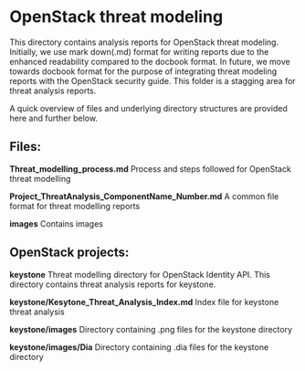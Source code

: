 OpenStack threat modeling
==========================

This directory contains analysis reports for OpenStack threat modeling.
Initially, we use mark down(.md) format for writing reports due to the enhanced
readability compared to the docbook format. In future, we move towards docbook
format for the purpose of integrating threat modeling reports with the
OpenStack security guide. This folder is a stagging area for threat analysis
reports.

A quick overview of files and underlying directory structures are provided here
and further below.


Files:
--------
**Threat_modelling_process.md**
       Process and steps followed for OpenStack threat modelling

**Project_ThreatAnalysis_ComponentName_Number.md**
       A common file format for threat modelling reports

**images**
       Contains images


OpenStack projects:
-------
**keystone**
       Threat modelling directory for OpenStack Identity API. This
       directory contains threat analysis reports for keystone.

**keystone/Kesytone_Threat_Analysis_Index.md**
        Index file for keystone threat analysis

**keystone/images**
       Directory containing .png files for the keystone directory

**keystone/images/Dia**
       Directory containing .dia files for the keystone directory
